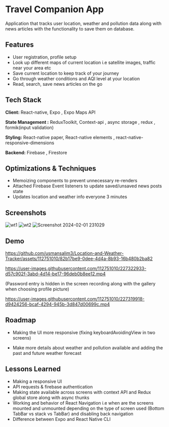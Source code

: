 # Travel Companion App

Application that tracks user location, weather and pollution data along with news articles with the functionality to save them on database.

## Features
- User registration, profile setup 
- Look up different maps of current location i.e satellite images, traffic near your area etc
- Save current location to keep track of your journey
- Go through weather conditions and AQI level at your location
- Read, search, save news articles on the go


## Tech Stack

**Client:** React-native, Expo , Expo Maps API

**State Management :** ReduxToolkit, Context-api , async storage , redux , formik(input validation)

**Styling:** React-native paper, React-native elements , react-native-responsive-dimensions


**Backend:** Firebase , Firestore


## Optimizations & Techniques

- Memoizing components to prevent unnecessary re-renders 
- Attached Firebase Event listeners to update saved/unsaved news posts state
- Updates location and weather info everyone 3 minutes 

## Screenshots

![wt1](https://github.com/usmansalim3/openAI/assets/112751010/d85a6df8-b4cd-4f67-b7fe-c4d8bcc697aa)
![wt2](https://github.com/usmansalim3/openAI/assets/112751010/adf491d4-2ebe-4f46-b5c3-d3933c252c11)
![Screenshot 2024-02-01 231029](https://github.com/usmansalim3/Location-and-Weather-Tracker/assets/112751010/9fa3713f-f840-475d-8142-f5154aeb7497)

## Demo

https://github.com/usmansalim3/Location-and-Weather-Tracker/assets/112751010/82b17be9-0dee-4d4a-8b93-16b480b2ba82

https://user-images.githubusercontent.com/112751010/227322933-d57c902f-3abd-4d14-be17-96deb0b8ee12.mp4

(Password entry is hidden in the screen recording along with the gallery when choosing profile picture)

https://user-images.githubusercontent.com/112751010/227319918-d9424256-bcaf-4294-945b-3d847d00699c.mp4




## Roadmap

- Making the UI more responsive (fixing keyboardAvoidingView in two screens)

- Make more details about weather and pollution available and adding the past and future weather forecast

## Lessons Learned

- Making a responsive UI
- API requests & firebase authentication 
- Making state available across screens with context API and Redux global store along with async thunks
- Working and behavior of React Navigation i.e when are the screens mounted and unmounted depending on the type of screen used (Bottom TabBar vs stack vs TabBar) and disabling back navigation 
- Difference between Expo and React Native CLI





